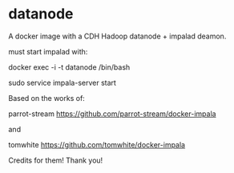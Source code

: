 # datanode
A docker image with a CDH Hadoop datanode + impalad deamon.

must start impalad with:

docker exec -i -t datanode /bin/bash

sudo service impala-server start


Based on the works of:

parrot-stream
https://github.com/parrot-stream/docker-impala

and

tomwhite
https://github.com/tomwhite/docker-impala

Credits for them! Thank you!
